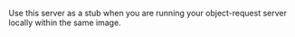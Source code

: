 Use this server as a stub when you are running your object-request server locally within the same image.